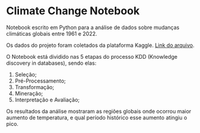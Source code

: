 # Climate Change Notebook

Notebook escrito em Python para a análise de dados sobre mudanças climáticas globais entre 1961 e 2022.

Os dados do projeto foram coletados da plataforma Kaggle. [Link do arquivo](https://www.kaggle.com/datasets/tarunrm09/climate-change-indicators).

O Notebook está dividido nas 5 etapas do processo KDD (Knowledge discovery in databases), sendo elas:

1. Seleção;
2. Pré-Processamento;
3. Transformação;
4. Mineração;
5. Interpretação e Avaliação;
   

Os resultados da análise mostraram as regiões globais onde ocorrou maior aumento de temperatura, e qual período histórico esse aumento atingiu o pico.
